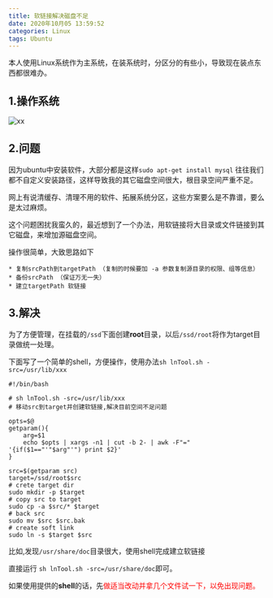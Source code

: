 ```yaml
---
title: 软链接解决磁盘不足
date: 2020年10月05 13:59:52
categories: Linux
tags: Ubuntu
---
```


本人使用Linux系统作为主系统，在装系统时，分区分的有些小，导致现在装点东西都很难办。

## 1.操作系统

![xx](http://qgw3wcroi.hn-bkt.clouddn.com/snapshot.png) 
 
## 2.问题

因为ubuntu中安装软件，大部分都是这样``sudo apt-get install mysql`` 往往我们都不自定义安装路径，这样导致我的其它磁盘空间很大，根目录空间严重不足。

网上有说清缓存、清理不用的软件、拓展系统分区，这些方案要么是不靠谱，要么是太过麻烦。

这个问题困扰我蛮久的，最近想到了一个办法，用软链接将大目录或文件链接到其它磁盘，来增加源磁盘空间。

操作很简单，大致思路如下

    * 复制srcPath到targetPath （复制的时候要加 -a 参数复制源目录的权限、组等信息）
    * 备份srcPath （保证万无一失）
    * 建立targetPath 软链接


## 3.解决

为了方便管理，在挂载的``/ssd``下面创建**root**目录，以后``/ssd/root``将作为target目录做统一处理。

下面写了一个简单的shell，方便操作，使用办法``sh lnTool.sh -src=/usr/lib/xxx``

```shell
#!/bin/bash

# sh lnTool.sh -src=/usr/lib/xxx
# 移动src到target并创建软链接,解决目前空间不足问题

opts=$@
getparam(){
	arg=$1
	echo $opts | xargs -n1 | cut -b 2- | awk -F"=" '{if($1=="'"$arg"'") print $2}'
}

src=$(getparam src)
target=/ssd/root$src
# crete target dir
sudo mkdir -p $target
# copy src to target
sudo cp -a $src/* $target
# back src
sudo mv $src $src.bak
# create soft link
sudo ln -s $target $src

```

比如,发现``/usr/share/doc``目录很大，使用shell完成建立软链接 

直接运行 ``sh lnTool.sh -src=/usr/share/doc``即可。

如果使用提供的**shell**的话，先<font color="red">做适当改动并拿几个文件试一下，以免出现问题</fornt>。

